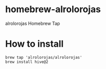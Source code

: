 # homebrew-alrolorojas
alrolorojas Homebrew Tap

# How to install

```
brew tap 'alrolorojas/alrolorojas'
brew install hive@2
```

